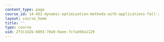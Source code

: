 ```yaml
---
content_type: page
course_id: 14-451-dynamic-optimization-methods-with-applications-fall-2009
layout: course_home
title: ''
type: course
uid: 2f3c1d2b-6893-78a9-9aee-7cfad56a1129
---
```

